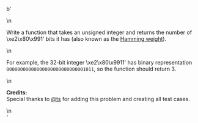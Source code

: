 b'<div class="question-description">\n<p><p>Write a function that takes an unsigned integer and returns the number of \xe2\x80\x991\' bits it has (also known as the <a href="http://en.wikipedia.org/wiki/Hamming_weight">Hamming weight</a>).</p>\n<p>For example, the 32-bit integer \xe2\x80\x9911\' has binary representation <code>00000000000000000000000000001011</code>, so the function should return 3.</p>\n<p><b>Credits:</b><br/>Special thanks to <a href="https://oj.leetcode.com/discuss/user/ts">@ts</a> for adding this problem and creating all test cases.</p></p>\n</div>'